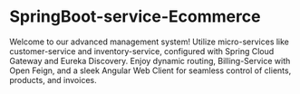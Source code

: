 # SpringBoot-service-Ecommerce
Welcome to our advanced management system! Utilize micro-services like customer-service and inventory-service, configured with Spring Cloud Gateway and Eureka Discovery. Enjoy dynamic routing, Billing-Service with Open Feign, and a sleek Angular Web Client for seamless control of clients, products, and invoices.
